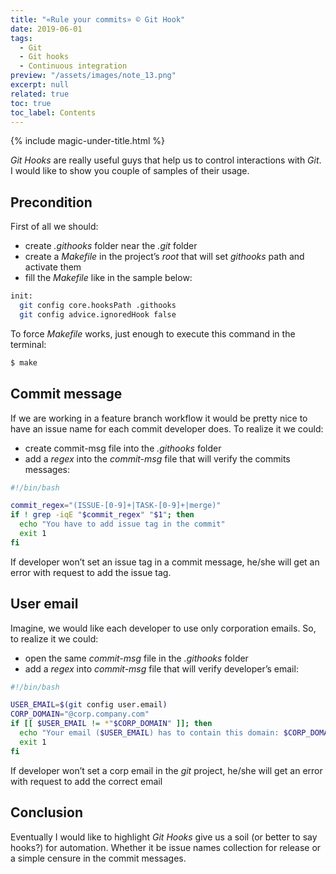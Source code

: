 ```yaml
---
title: "«Rule your commits» © Git Hook"
date: 2019-06-01
tags:
  - Git
  - Git hooks
  - Continuous integration
preview: "/assets/images/note_13.png"
excerpt: null
related: true
toc: true
toc_label: Contents
---
```


{% include magic-under-title.html %}

*Git Hooks* are really useful guys that help us to control interactions with *Git*. I would like to show you couple of samples of their usage.

## Precondition

First of all we should:
- create *.githooks* folder near the *.git* folder
- create a *Makefile* in the project’s *root* that will set *githooks* path and activate them
- fill the *Makefile* like in the sample below:

```bash
init:
  git config core.hooksPath .githooks
  git config advice.ignoredHook false
```

To force *Makefile* works, just enough to execute this command in the terminal:

```bash
$ make
```

## Commit message

If we are working in a feature branch workflow it would be pretty nice to have an issue name for each commit developer does. To realize it we could:
- create commit-msg file into the *.githooks* folder
- add a *regex* into the *commit-msg* file that will verify the commits messages:

```bash
#!/bin/bash

commit_regex="(ISSUE-[0-9]+|TASK-[0-9]+|merge)"
if ! grep -iqE "$commit_regex" "$1"; then
  echo "You have to add issue tag in the commit"
  exit 1
fi
```

If developer won’t set an issue tag in a commit message, he/she will get an error with request to add the issue tag.

## User email

Imagine, we would like each developer to use only corporation emails. So, to realize it we could:
- open the same *commit-msg* file in the *.githooks* folder
- add a *regex* into *commit-msg* file that will verify developer’s email:

```bash
#!/bin/bash

USER_EMAIL=$(git config user.email)
CORP_DOMAIN="@corp.company.com"
if [[ $USER_EMAIL != *"$CORP_DOMAIN" ]]; then
  echo "Your email ($USER_EMAIL) has to contain this domain: $CORP_DOMAIN"
  exit 1
fi
```

If developer won’t set a corp email in the *git* project, he/she will get an error with request to add the correct email

## Conclusion

Eventually I would like to highlight *Git Hooks* give us a soil (or better to say hooks?) for automation. Whether it be issue names collection for release or a simple censure in the commit messages.
